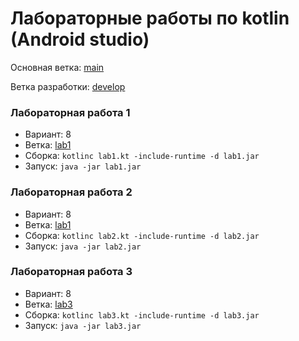 # Лабораторные работы по kotlin (Android studio)

Основная ветка: [main](https://github.com/K33pQu13t/kotlic-first-steps/tree/main)

Ветка разработки: [develop](https://github.com/K33pQu13t/kotlic-first-steps/tree/develop)

### Лабораторная работа 1

- Вариант: 8
- Ветка: [lab1](https://github.com/K33pQu13t/kotlic-first-steps/tree/lab1)
- Сборка: `kotlinc lab1.kt -include-runtime -d lab1.jar`
- Запуск: `java -jar lab1.jar`

### Лабораторная работа 2

- Вариант: 8
- Ветка: [lab1](https://github.com/K33pQu13t/kotlic-first-steps/tree/lab2)
- Сборка: `kotlinc lab2.kt -include-runtime -d lab2.jar`
- Запуск: `java -jar lab2.jar`

### Лабораторная работа 3

- Вариант: 8
- Ветка: [lab3](https://github.com/K33pQu13t/kotlic-first-steps/tree/lab3)
- Сборка: `kotlinc lab3.kt -include-runtime -d lab3.jar`
- Запуск: `java -jar lab3.jar`
